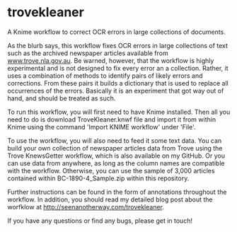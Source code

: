 # trovekleaner
A Knime workflow to correct OCR errors in large collections of documents.

As the blurb says, this workflow fixes OCR errors in large collections of text such as the archived newspaper articles available from www.trove.nla.gov.au. Be warned, however, that the workflow is highly experimental and is not designed to fix every error an a collection. Rather, it uses a combination of methods to identify pairs of likely errors and corrections. From these pairs it builds a dictionary that is used to replace all occurrences of the errors. Basically it is an experiment that got way out of hand, and should be treated as such.

To run this workflow, you will first need to have Knime installed. Then all you need to do is download TroveKleaner.knwf file and import it from within Knime using the command 'Import KNIME workflow' under 'File'.

To use the workflow, you will also need to feed it some text data. You can build your own collection of newspaper articles data from Trove using the Trove KnewsGetter workflow, which is also available on my GitHub. Or you can use data from anywhere, as long as the column names are compatible with the workflow. Otherwise, you can use the sample of 3,000 articles contained within BC-1890-4_Sample.zip within this repository.

Further instructions can be found in the form of annotations throughout the workflow. In addition, you should read my detailed blog post about the worfklow at http://seenanotherway.com/trovekleaner.

If you have any questions or find any bugs, please get in touch!
